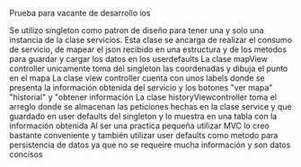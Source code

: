 Prueba para vacante de desarrollo ios

Se utilizo singleton como patron de diseño para tener una y solo una instancia de la clase servicios. 
Esta clase se ancarga de realizar el consumo de servicio, de mapear el json recibido en una estructura  y de los metodos para guardar y cargar los datos en los userdefaults
La clase mapView controller unicamente toma del singleton las coordenadas y dibuja el punto en el mapa
La clase view controller cuenta con unos labels donde se presenta la información obtenida del servicio y los botones "ver mapa" "historial" y "obtener información
La clase historyViewcontroller toma el arreglo donde se almacenan las peticiones hechas en la clase service y que guardado en user defaults del singleton y lo muestra en una tabla con la información obtenida
Al ser una practica pequeña utilizar MVC lo creo bastante conveniente y también utilizar user defaults como metodo para persistencia de datos ya que no se requeire mucha información y son datos concisos

